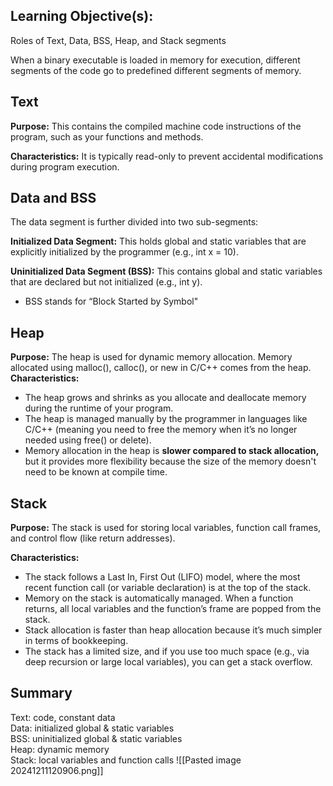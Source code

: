 ## Learning Objective(s):
Roles of Text, Data, BSS, Heap, and Stack segments

When a binary executable is loaded in memory for execution, different segments of the code go to predefined different segments of memory.
## Text
**Purpose:** This contains the compiled machine code instructions of the program, such as your functions and methods.  

**Characteristics:** It is typically read-only to prevent accidental modifications during program execution.
## Data and BSS
The data segment is further divided into two sub-segments:  

**Initialized Data Segment:** This holds global and static variables that are explicitly initialized by the programmer (e.g., int x = 10).  

**Uninitialized Data Segment (BSS):** This contains global and static variables that are declared but not initialized (e.g., int y). 
* BSS stands for “Block Started by Symbol"
## Heap
**Purpose:** The heap is used for dynamic memory allocation. Memory allocated using malloc(), calloc(), or new in C/C++ comes from the heap.  
**Characteristics:**
* The heap grows and shrinks as you allocate and deallocate memory during the runtime of your program.  
* The heap is managed manually by the programmer in languages like C/C++ (meaning you need to free the memory when it’s no longer needed using free() or delete).  
* Memory allocation in the heap is **slower compared to stack allocation,** but it provides more flexibility because the size of the memory doesn't need to be known at compile time.  
## Stack
**Purpose:** The stack is used for storing local variables, function call frames, and control flow (like return addresses).  

**Characteristics:** 
* The stack follows a Last In, First Out (LIFO) model, where the most recent function call (or variable declaration) is at the top of the stack.  
* Memory on the stack is automatically managed. When a function returns, all local variables and the function’s frame are popped from the stack.  
* Stack allocation is faster than heap allocation because it’s much simpler in terms of bookkeeping.  
* The stack has a limited size, and if you use too much space (e.g., via deep recursion or large local variables), you can get a stack overflow.
## Summary
Text: code, constant data  
Data: initialized global & static variables  
BSS: uninitialized global & static variables  
Heap: dynamic memory  
Stack: local variables and function calls
![[Pasted image 20241211120906.png]]
